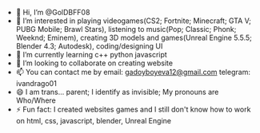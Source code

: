 - 👋 Hi, I’m @GolDBFF08
- 👀 I’m interested in playing videogames(CS2; Fortnite; Minecraft; GTA V; PUBG Mobile; Brawl Stars), listening to music(Pop; Classic; Phonk; Weeknd; Eminem), creating 3D models and games(Unreal Engine 5.5.5; Blender 4.3; Autodesk), coding/designing UI
- 🌱 I’m currently learning c++ python javascript
- 💞️ I’m looking to collaborate on creating website
- 📫 You can contact me by email: gadoyboyeva12@gmail.com telegram: ivandrago01
- 😄 I am trans... parent; I identify as invisible; My pronouns are Who/Where
- ⚡ Fun fact: I created websites games and I still don't know how to work on html, css, javascript, blender, Unreal Engine

<!---
GolDBFF08/GolDBFF08 is a ✨ special ✨ repository because its `README.md` (this file) appears on your GitHub profile.
You can click the Preview link to take a look at your changes.
--->
